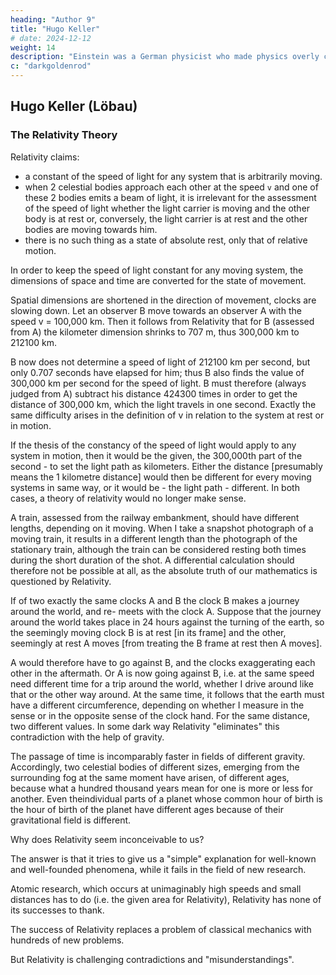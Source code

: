 ```yaml
---
heading: "Author 9"
title: "Hugo Keller"
# date: 2024-12-12
weight: 14
description: "Einstein was a German physicist who made physics overly complicated by using arbitrary tensors"
c: "darkgoldenrod"
---
```



## Hugo Keller (Löbau)

### The Relativity Theory

Relativity claims:
- a constant of the speed of light for any system that is arbitrarily moving.
- when 2 celestial bodies approach each other at the speed `v` and one of these 2 bodies emits a beam of light, it is irrelevant for the assessment of the speed of light whether the light carrier is moving and the other body is at rest or, conversely, the light carrier is at rest and the other bodies are moving towards him. 
- there is no such thing as a state of absolute rest, only that of relative motion.

In order to keep the speed of light constant for any moving system, the dimensions of space and time are converted for the state of movement. 

Spatial dimensions are shortened in the direction of movement, clocks are slowing down. Let an observer B move towards an observer A with the speed v = 100,000 km. Then it follows from Relativity that for B (assessed from A) the kilometer dimension shrinks to 707 m, thus 300,000 km to 212100 km. 

B now does not determine a speed of light of 212100 km per second, but only 0.707 seconds have elapsed for him; thus B also finds the value of 300,000 km per second for the speed of light. B must therefore (always judged from A) subtract his distance 424300 times in order to get the distance of 300,000 km, which the light travels in one second. Exactly the same difficulty arises in the definition of v in relation to the system at rest or in motion.

If the thesis of the constancy of the speed of light would apply to any system in motion, then it would be the given, the 300,000th part of the second - to set the light path as kilometers. Either the distance [presumably means the 1 kilometre distance] would then be different for every moving systems in same way, or it would be - the light path - different. In both cases, a theory of relativity would no longer make sense.

A train, assessed from the railway embankment, should have different lengths, depending on it moving. When I take a snapshot photograph of a moving train, it results in a different length than the photograph of the stationary train, although the train can be considered resting both times during the short duration of the shot. A differential calculation should therefore not be possible at all, as the absolute truth of our mathematics is questioned by Relativity.

If of two exactly the same clocks A and B the clock B makes a journey around the world, and re- meets with the clock A. Suppose that the journey around the world takes place in 24 hours against the turning of the earth, so the seemingly moving clock B is at rest [in its frame] and the other, seemingly at rest A moves [from treating the B frame at rest then A moves].


A would therefore have to go against B, and the clocks exaggerating each other in the aftermath. Or A is now going against B, i.e. at the same speed need different time for a trip around the world, whether I drive around like that or the other way around. At the same time, it follows that the earth must have a different circumference, depending on whether I measure in the sense or in the opposite sense of the clock hand. For the same distance, two different values. In some dark way Relativity "eliminates" this contradiction with the help of gravity. 

The passage of time is incomparably faster in fields of different gravity. Accordingly, two celestial bodies of different sizes, emerging from the surrounding fog at the same moment have arisen, of different ages, because what a hundred thousand years mean for one is more or less for another. Even theindividual parts of a planet whose common hour of birth is the hour of birth of the planet have different ages because of their gravitational field is different.

Why does Relativity seem inconceivable to us?

The answer is that it tries to give us a "simple" explanation for well-known and well-founded phenomena, while it fails in the field of new research. 

Atomic research, which occurs at unimaginably high speeds and small distances has to do (i.e. the given area for Relativity), Relativity has none of its successes to thank.

The success of Relativity replaces a problem of classical mechanics with hundreds of new problems. 

But Relativity is challenging contradictions and "misunderstandings".

<!-- See v. "The lack of support of Relativity" and "Counter-evidence against Relativity". Hillmann, Leipzig. -->